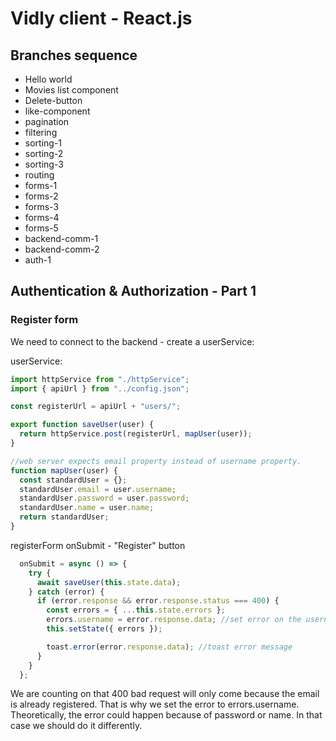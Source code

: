 # Vidly client - React.js

## Branches sequence
- Hello world
- Movies list component
- Delete-button
- like-component
- pagination
- filtering
- sorting-1
- sorting-2
- sorting-3
- routing
- forms-1
- forms-2
- forms-3
- forms-4
- forms-5
- backend-comm-1
- backend-comm-2
- auth-1

## Authentication & Authorization - Part 1

### Register form
We need to connect to the backend - create a userService:

userService:
```javascript
import httpService from "./httpService";
import { apiUrl } from "../config.json";

const registerUrl = apiUrl + "users/";

export function saveUser(user) {
  return httpService.post(registerUrl, mapUser(user));
}

//web server expects email property instead of username property.
function mapUser(user) {
  const standardUser = {};
  standardUser.email = user.username;
  standardUser.password = user.password;
  standardUser.name = user.name;
  return standardUser;
}
```

registerForm onSubmit - "Register" button
```javascript
  onSubmit = async () => {
    try {
      await saveUser(this.state.data);
    } catch (error) {
      if (error.response && error.response.status === 400) {
        const errors = { ...this.state.errors };
        errors.username = error.response.data; //set error on the username input field
        this.setState({ errors });

        toast.error(error.response.data); //toast error message
      }
    }
  };
```

We are counting on that 400 bad request will only come because the email is already registered. That is why we set the error to errors.username. Theoretically, the error could happen because of password or name. In that case we should do it differently.

```javascript

```

```javascript

```

```javascript

```

```javascript

```

```javascript

```

```javascript

```

```javascript

```

```javascript

```

```javascript

```

```javascript

```